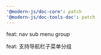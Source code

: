 ```yaml
---
'@modern-js/doc-core': patch
'@modern-js/doc-tools-doc': patch
---
```


feat: nav sub menu group

feat: 支持导航栏子菜单分组
